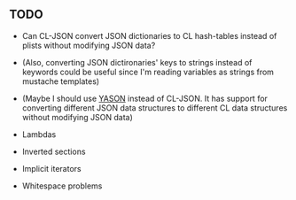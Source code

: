 

TODO
----

 - Can CL-JSON convert JSON dictionaries to CL hash-tables instead of plists without modifying JSON data?
 - (Also, converting JSON dictironaries' keys to strings instead of keywords could be useful since I'm reading variables as strings from mustache templates)
 - (Maybe I should use [YASON](http://common-lisp.net/project/yason/) instead of CL-JSON. It has support for converting different JSON data structures to different CL data structures without modifying JSON data)


 - Lambdas
 - Inverted sections
 - Implicit iterators
 - Whitespace problems


